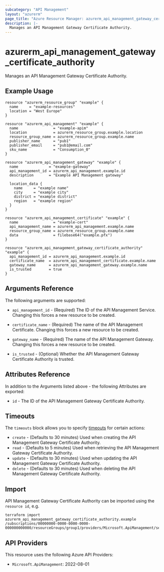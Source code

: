```yaml
---
subcategory: "API Management"
layout: "azurerm"
page_title: "Azure Resource Manager: azurerm_api_management_gateway_certificate_authority"
description: |-
  Manages an API Management Gateway Certificate Authority.
---
```


# azurerm_api_management_gateway_certificate_authority

Manages an API Management Gateway Certificate Authority.

## Example Usage

```hcl
resource "azurerm_resource_group" "example" {
  name     = "example-resources"
  location = "West Europe"
}

resource "azurerm_api_management" "example" {
  name                = "example-apim"
  location            = azurerm_resource_group.example.location
  resource_group_name = azurerm_resource_group.example.name
  publisher_name      = "pub1"
  publisher_email     = "pub1@email.com"
  sku_name            = "Consumption_0"
}

resource "azurerm_api_management_gateway" "example" {
  name              = "example-gateway"
  api_management_id = azurerm_api_management.example.id
  description       = "Example API Management gateway"

  location_data {
    name     = "example name"
    city     = "example city"
    district = "example district"
    region   = "example region"
  }
}

resource "azurerm_api_management_certificate" "example" {
  name                = "example-cert"
  api_management_name = azurerm_api_management.example.name
  resource_group_name = azurerm_resource_group.example.name
  data                = filebase64("example.pfx")
}

resource "azurerm_api_management_gateway_certificate_authority" "example" {
  api_management_id = azurerm_api_management.example.id
  certificate_name  = azurerm_api_management_certificate.example.name
  gateway_name      = azurerm_api_management_gateway.example.name
  is_trusted        = true
}
```

## Arguments Reference

The following arguments are supported:

* `api_management_id` - (Required) The ID of the API Management Service. Changing this forces a new resource to be created.

* `certificate_name` - (Required) The name of the API Management Certificate. Changing this forces a new resource to be created.

* `gateway_name` - (Required) The name of the API Management Gateway. Changing this forces a new resource to be created.

* `is_trusted` - (Optional) Whether the API Management Gateway Certificate Authority is trusted.

## Attributes Reference

In addition to the Arguments listed above - the following Attributes are exported:

* `id` - The ID of the API Management Gateway Certificate Authority.

## Timeouts

The `timeouts` block allows you to specify [timeouts](https://www.terraform.io/docs/configuration/resources.html#timeouts) for certain actions:

* `create` - (Defaults to 30 minutes) Used when creating the API Management Gateway Certificate Authority.
* `read` - (Defaults to 5 minutes) Used when retrieving the API Management Gateway Certificate Authority.
* `update` - (Defaults to 30 minutes) Used when updating the API Management Gateway Certificate Authority.
* `delete` - (Defaults to 30 minutes) Used when deleting the API Management Gateway Certificate Authority.

## Import

API Management Gateway Certificate Authority can be imported using the `resource id`, e.g.

```shell
terraform import azurerm_api_management_gateway_certificate_authority.example /subscriptions/00000000-0000-0000-0000-000000000000/resourceGroups/group1/providers/Microsoft.ApiManagement/service/service1/gateways/gateway1/certificateAuthorities/cert1
```

## API Providers
<!-- This section is generated, changes will be overwritten -->
This resource uses the following Azure API Providers:

* `Microsoft.ApiManagement`: 2022-08-01
